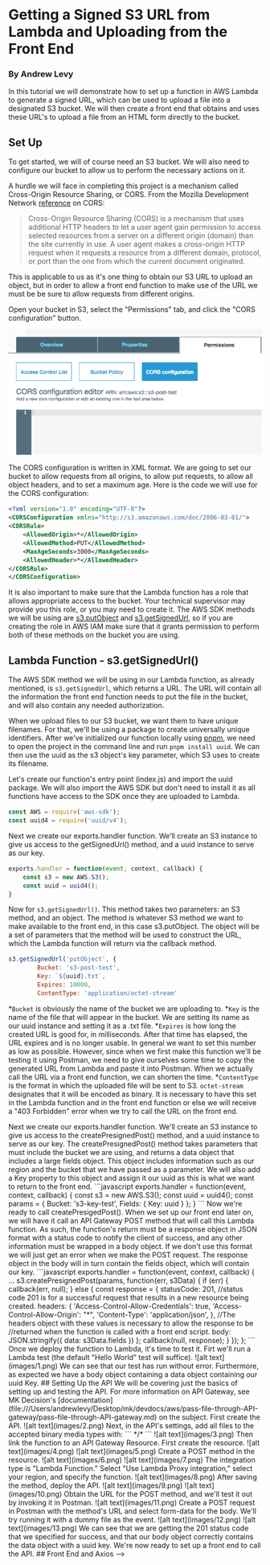 # Getting a Signed S3 URL from Lambda and Uploading from the Front End

### By Andrew Levy

In this tutorial we will demonstrate how to set up a function in AWS Lambda to generate a signed URL, which can be used to upload a file into a designated S3 bucket. We will then create a front end that obtains and uses these URL's to upload a file from an HTML form directly to the bucket.

## Set Up

To get started, we will of course need an S3 bucket. We will also need to configure our bucket to allow us to perform the necessary actions on it.

A hurdle we will face in completing this project is a mechanism called Cross-Origin Resource Sharing, or CORS. From the Mozilla Development Network [reference]((https://developer.mozilla.org/en-US/docs/Web/HTTP/CORS)) on CORS:
> Cross-Origin Resource Sharing (CORS) is a mechanism that uses additional HTTP headers to let a user agent gain permission to access selected resources from a server on a different origin (domain) than the site currently in use. A user agent makes a cross-origin HTTP request when it requests a resource from a different domain, protocol, or port than the one from which the current document originated.

This is applicable to us as it's one thing to obtain our S3 URL to upload an object, but in order to allow a front end function to make use of the URL we must be be sure to allow requests from different origins.

Open your bucket in S3, select the "Permissions" tab, and click the "CORS configuration" button.

![alt text](images/1.png)

The CORS configuration is written in XML format. We are going to set our bucket to allow requests from all origins, to allow put requests, to allow all object headers, and to set a maximum age. Here is the code we will use for the CORS configuration:

```xml
<?xml version="1.0" encoding="UTF-8"?>
<CORSConfiguration xmlns="http://s3.amazonaws.com/doc/2006-03-01/">
<CORSRule>
    <AllowedOrigin>*</AllowedOrigin>
    <AllowedMethod>PUT</AllowedMethod>
    <MaxAgeSeconds>3000</MaxAgeSeconds>
    <AllowedHeader>*</AllowedHeader>
</CORSRule>
</CORSConfiguration>
```

It is also important to make sure that the Lambda function has a role that allows appropriate access to the bucket. Your technical supervisor may provide you this role, or you may need to create it. The AWS SDK methods we will be using are [s3.putObject](https://docs.aws.amazon.com/AWSJavaScriptSDK/latest/AWS/S3.html#putObject-property) and [s3.getSignedUrl](https://docs.aws.amazon.com/AWSJavaScriptSDK/latest/AWS/S3.html#getSignedUrl-property), so if you are creating the role in AWS IAM make sure that it grants permission to perform both of these methods on the bucket you are using.


## Lambda Function - s3.getSignedUrl()

The AWS SDK method we will be using in our Lambda function, as already mentioned, is `s3.getSignedUrl`, which returns a URL. The URL will contain all the information the front end function needs to put the file in the bucket, and will also contain any needed authorization.

When we upload files to our S3 bucket, we want them to have unique filenames. For that, we'll be using a package to create universally unique identifiers. After we've initialized our function locally using [pnpm](https://github.com/pnpm/pnpm), we need to open the project in the command line and run `pnpm install uuid`. We can then use the uuid as the s3 object's key parameter, which S3 uses to create its filename.

Let's create our function's entry point (index.js) and import the uuid package. We will also import the AWS SDK but don't need to install it as all functions have access to the SDK once they are uploaded to Lambda.

```javascript
const AWS = require('aws-sdk');
const uuid4 = require('uuid/v4');
```

Next we create our exports.handler function. We'll create an S3 instance to give us access to the getSignedUrl() method, and a uuid instance to serve as our key.

```javascript
exports.handler = function(event, context, callback) {
	const s3 = new AWS.S3();
	const uuid = uuid4();
}
```

 Now for `s3.getSignedUrl()`. This method takes two parameters: an S3 method, and an object. The method is whatever S3 method we want to make available to the front end, in this case s3.putObject. The object will be a set of parameters that the method will be used to construct the URL, which the Lambda function will return via the callback method.

```javascript
s3.getSignedUrl('putObject', {
        Bucket: 's3-post-test',
        Key: `${uuid}.txt`,
        Expires: 10000,
        ContentType: 'application/octet-stream'
```

*`Bucket` is obviously the name of the bucket we are uploading to.
*`Key` is the name of the file that will appear in the bucket. We are setting its name as our uuid instance and setting it as a .txt file.
*`Expires` is how long the created URL is good for, in milliseconds. After that time has elapsed, the URL expires and is no longer usable. In general we want to set this number as low as possible. However, since when we first make this function we'll be testing it using Postman, we need to give ourselves some time to copy the generated URL from Lambda and paste it into Postman. When we actually call the URL via a front end function, we can shorten the time.
*`ContentType` is the format in which the uploaded file will be sent to S3. `octet-stream` designates that it will be encoded as binary. It is necessary to have this set in the Lambda function and in the front end function or else we will receive a "403 Forbidden" error when we try to call the URL on the front end.

<!-->
Next we create our exports.handler function. We'll create an S3 instance to give us access to the createPresignedPost() method, and a uuid instance to serve as our key.

The createPresignedPost() method takes parameters that must include the bucket we are using, and returns a data object that includes a large fields object. This object includes information such as our region and the bucket that we have passed as a parameter. We will also add a Key property to this object and assign it our uuid as this is what we want to return to the front end.

```javascript
exports.handler = function(event, context, callback) {
	const s3 = new AWS.S3();
	const uuid = uuid4();

	const params = {
		Bucket: 's3-key-test',
		Fields: {
			Key: uuid

		}
	};
}
```

Now we're ready to call createPresigedPost(). When we set up our front end later on, we will have it call an API Gateway POST method that will call this Lambda function. As such, the function's return must be a response object in JSON format with a status code to notify the client of success, and any other information must be wrapped in a body object. If we don't use this format we will just get an error when we make the POST request. The response object in the body will in turn contain the fields object, which will contain our key.

```javascript
exports.handler = function(event, context, callback) {

	...

	s3.createPresignedPost(params, function(err, s3Data) {
		if (err) {
			callback(err, null);
		}
		else {
			const response = {
				statusCode: 201,
				//status code 201 is for a successful request that results in a new resource being created.
				headers: {
					'Access-Control-Allow-Credentials': true,
					'Access-Control-Allow-Origin': "*",
					'Content-Type': 'application/json',
				},
				//The headers object with these values is necessary to allow the response to be
				//returned when the function is called with a front end script.
				body: JSON.stringify({
					data: s3Data.fields
				})
			};
			callback(null, response);
		}
	});
};

```

Once we deploy the function to Lambda, it's time to test it. Firt we'll run a Lambda test (the default "Hello World" test will suffice).

![alt text](images/1.png)

We can see that our test has run without error. Furthermore, as expected we have a body object containing a data object containing our uuid Key.

## Setting Up the API

We will be covering just the basics of setting up and testing the API. For more information on API Gateway, see MK Decision's [documentation](file:///Users/andrewlevy/Desktop/mk/devdocs/aws/pass-file-through-API-gateway/pass-file-through-API-gateway.md) on the subject.

First create the API.

![alt text](images/2.png)

Next, in the API's settings, add all files to the accepted binary media types with:
```
*/*
```

![alt text](images/3.png)

Then link the function to an API Gateway Resource. First create the resource.

![alt text](images/4.png)

![alt text](images/5.png)

Create a POST method in the resource.

![alt text](images/6.png)

![alt text](images/7.png)

The integration type is "Lambda Function." Select "Use Lambda Proxy integration," select your region, and specify the function.

![alt text](images/8.png)

After saving the method, deploy the API.

![alt text](images/9.png)

![alt text](images/10.png)

Obtain the URL for the POST method, and we'll test it out by invoking it in Postman.

![alt text](images/11.png)

Create a POST request in Postman with the method's URL and select form-data for the body. We'll try running it with a dummy file as the event.

![alt text](images/12.png)

![alt text](images/13.png)

We can see that we are getting the 201 status code that we specified for success, and that our body object correctly contains the data object with a uuid key. We're now ready to set up a front end to call the API.

## Front End and Axios -->

